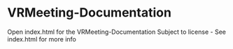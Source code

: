 # VRMeeting-Documentation
Open index.html for the VRMeeting-Documentation
Subject to license - See index.html for more info
